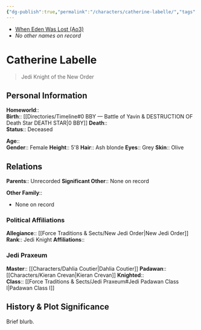 ```yaml
---
{"dg-publish":true,"permalink":"/characters/catherine-labelle/","tags":["newjediorder","jedipraxeum","jediknight","forcesensitive","unfinished"],"dgHomeLink":false}
---
```


- [When Eden Was Lost (Ao3)](https://archiveofourown.org/works/19334440/chapters/45992584)
- *No other names on record*
# Catherine Labelle
>Jedi Knight of the New Order

## Personal Information

**Homeworld**::  
**Birth**::  [[Directories/Timeline#0 BBY — Battle of Yavin & DESTRUCTION OF Death Star DEATH STAR\|0 BBY]]
**Death**::  
**Status**::  Deceased

**Age**::  
**Gender**:: Female
**Height**::  5'8 
**Hair**::  Ash blonde
**Eyes**::  Grey
**Skin**::  Olive

## Relations

**Parents**::  Unrecorded
**Significant Other**:: None on record

**Other Family**::
- None on record

### Political Affiliations

**Allegiance**::  [[Force Traditions & Sects/New Jedi Order\|New Jedi Order]]  
**Rank**::  Jedi Knight
**Affiliations**::  

### Jedi Praxeum

**Master**:: [[Characters/Dahlia Coutier\|Dahlia Coutier]] 
**Padawan**::  [[Characters/Kieran Crevan\|Kieran Crevan]] 
**Knighted**::  
**Class**::  [[Force Traditions & Sects/Jedi Praxeum#Jedi Padawan Class I\|Padawan Class I]] 

## History & Plot Significance

Brief blurb.
